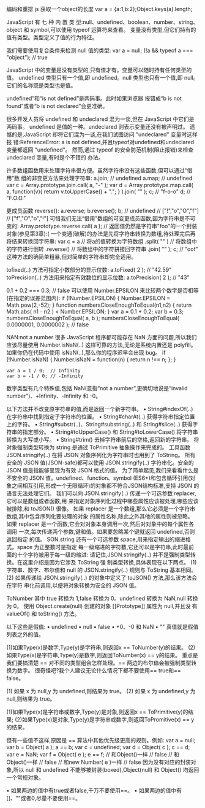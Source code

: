 编码和重排
js 获取一个object的长度 var a = {a:1,b:2};Object.keys(a).length;

JavaScript 有 七 种 内 置 类 型:null、undefined、boolean、number、string、object 和
symbol,可以使用 typeof 运算符来查看。 变量没有类型,但它们持有的值有类型。类型定义了值的行为特征。

我们需要使用复合条件来检测 null 值的类型: 
    var a = null;
    (!a && typeof a === "object"); // true

JavaScript 中的变量是没有类型的,只有值才有。变量可以随时持有任何类型的值。
undefined 类型只有一个值,即 undefined。null 类型也只有一个值,即 null。它们的名称既是类型也是值。

undefined”和“is not defined”是两码事。此时如果浏览器 报错成“b is not found”或者“b is not declared”会更准确。

很多开发人员将 undefined 和 undeclared 混为一谈,但在 JavaScript 中它们是两码事。 undefined 是值的一种。undeclared 则表示变量还没有被声明过。
遗憾的是,JavaScript 却将它们混为一谈,在我们试图访问 "undeclared" 变量时这样报 错:ReferenceError: a is not defined,并且typeof对undefined和undeclared变量都返回 "undefined"。
然而,通过 typeof 的安全防范机制(阻止报错)来检查 undeclared 变量,有时是个不错的 办法。

许多数组函数用来处理字符串很方便。虽然字符串没有这些函数,但可以通过“借用”数 组的非变更方法来处理字符串:
    a.join;         // undefined
    a.map;          // undefined
    var c = Array.prototype.join.call( a, "-" );
    var d = Array.prototype.map.call( a, function(v){
       return v.toUpperCase() + ".";
    } ).join( "" );
    c;              // "f-o-o"
    d;              // "F.O.O."
   
更成员函数 reverse():
    a.reverse;
    b.reverse();
    b;
    // undefined
    // ["!","o","O","f"]
    // ["f","O","o","!"]
可惜我们无法“借用”数组的可变更成员函数,因为字符串是不可变的:
    Array.prototype.reverse.call( a );
// 返回值仍然是字符串"foo"的一个封装对象(参见第3章):(
一个变通(破解)的办法是先将字符串转换为数组,待处理完后再将结果转换回字符串:
    var c = a
// 将a的值转换为字符数组 .split( "" )
// 将数组中的字符进行倒转 .reverse()
// 将数组中的字符拼接回字符串 .join( "" );
    c; // "oof"
这种方法的确简单粗暴,但对简单的字符串却完全适用。

tofixed(..) 方法可指定小数部分的显示位数:
a.toFixed( 2 ); // "42.59"
toPrecision(..) 方法用来指定有效数位的显示位数:
a.toPrecision( 2 ); // "43"

0.1 + 0.2 === 0.3; // false
可以使用 Number.EPSILON 来比较两个数字是否相等(在指定的误差范围内):
     if (!Number.EPSILON) {
           Number.EPSILON = Math.pow(2,-52);
     }
     function numbersCloseEnoughToEqual(n1,n2) {
         return Math.abs( n1 - n2 ) < Number.EPSILON;
      }
     var a = 0.1 + 0.2;
     var b = 0.3;
     numbersCloseEnoughToEqual( a, b );
     numbersCloseEnoughToEqual( 0.0000001, 0.0000002 );  // false
     
NAN:not a number
很多 JavaScript 程序都可能存在 NaN 方面的问题,所以我们应该尽量使用 Number.isNaN(..) 这样可靠的方法,无论是系统内置还是 polyfill。
如果你仍在代码中使用 isNaN(..),那么你的程序迟早会出现 bug。
    if (!Number.isNaN) {
       Number.isNaN = function(n) {
           return n !== n;
       };
    }
    
    var a = 1 / 0;  // Infinity
    var b = -1 / 0; // -Infinity
    
数字类型有几个特殊值,包括 NaN(意指“not a number”,更确切地说是“invalid number”)、+Infinity、-Infinity 和 -0。

以下方法并不改变原字符串的值,而是返回一个新字符串。
    • String#indexOf(..) 在字符串中找到指定子字符串的位置。
    • String#charAt(..) 获得字符串指定位置上的字符。
    • String#substr(..)、String#substring(..) 和 String#slice(..) 获得字符串的指定部分。
    • String#toUpperCase() 和 String#toLowerCase() 将字符串转换为大写或小写。
    • String#trim() 去掉字符串前后的空格,返回新的字符串。
将对象强制类型转换为 string 是通过 ToPrimitive 抽象操作来完成的。
工具函数 JSON.stringify(..) 在将 JSON 对象序列化为字符串时也用到了 ToString。
所有安全的 JSON 值(JSON-safe)都可以使用 JSON.stringify(..) 字符串化。安全的 JSON 值是指能够呈现为有效 JSON 格式的值。
为了简单起见,我们来看看什么是不安全的 JSON 值。undefined、function、symbol (ES6+)和包含循环引用(对象之间相互引用,形成一个无限循环)的对象都不符合JSON结构标准,支持 JSON 的语言无法处理它们。
我们可以向 JSON.stringify(..) 传递一个可选参数 replacer,它可以是数组或者函数,用 来指定对象序列化过程中哪些属性应该被处理,哪些应该被排除,和 toJSON() 很像。
如果 replacer 是一个数组,那么它必须是一个字符串数组,其中包含序列化要处理的对象 的属性名称,除此之外其他的属性则被忽略。
如果 replacer 是一个函数,它会对对象本身调用一次,然后对对象中的每个属性各调用 一次,每次传递两个参数,键和值。如果要忽略某个键就返回 undefined,否则返回指定 的值。
SON.string 还有一个可选参数 space,用来指定输出的缩进格式。space 为正整数时是指定 每一级缩进的字符数,它还可以是字符串,此时最前面的十个字符被用于每一级的缩进:
请记住,JSON.stringify(..) 并不是强制类型转换。在这里介绍是因为它涉及 ToString 强
制类型转换,具体表现在以下两点。
(1) 字符串、数字、布尔值和 null 的 JSON.stringify(..) 规则与 ToString 基本相同。
(2) 如果传递给 JSON.stringify(..) 的对象中定义了 toJSON() 方法,那么该方法会在字符
串化前调用,以便将对象转换为安全的 JSON 值。

ToNumber
其中 true 转换为 1,false 转换为 0。undefined 转换为 NaN,null 转换为 0。
使用 Object.create(null) 创建的对象 [[Prototype]] 属性为 null,并且没 有 valueOf() 和 toString() 方法。

以下这些是假值:
• undefined
• null
• false
• +0、-0 和 NaN
• ""
真值就是假值列表之外的值。

(1)如果Type(x)是数字,Type(y)是字符串,则返回x == ToNumber(y)的结果。 
(2)如果Type(x)是字符串,Type(y)是数字,则返回ToNumber(x) == y的结果。
重点是我们要搞清楚 == 对不同的类型组合怎样处理。== 两边的布尔值会被强制类型转换为数字。
很奇怪吧?我个人建议无论什么情况下都不要使用== true和== false。

(1) 如果 x 为 null,y 为 undefined,则结果为 true。
(2) 如果 x 为 undefined,y 为 null,则结果为 true。

(1)如果Type(x)是字符串或数字,Type(y)是对象,则返回x == ToPrimitive(y)的结果; 
(2)如果Type(x)是对象,Type(y)是字符串或数字,则返回ToPromitive(x) == y的结果。

但有一些值不这样,原因是 == 算法中其他优先级更高的规则。例如:
    var a = null;
    var b = Object( a );
    a == b;
    var c = undefined;
    var d = Object( c );
    c == d;
    var e = NaN;
    var f = Object( e );
    e == f;
// 和Object()一样 // false
// 和Object()一样 // false
// 和new Number( e )一样 // false
因为没有对应的封装对象,所以 null 和 undefined 不能够被封装(boxed),Object(null) 和 Object() 均返回一个常规对象。

• 如果两边的值中有true或者false,千万不要使用==。 
• 如果两边的值中有[]、""或者0,尽量不要使用==。

